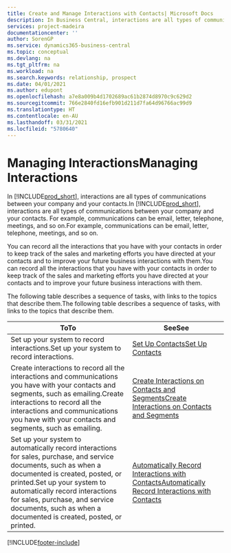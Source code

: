 ```yaml
---
title: Create and Manage Interactions with Contacts| Microsoft Docs
description: In Business Central, interactions are all types of communications between your company and your contacts. For example, communications can be email, letter, telephone, meetings, and so on.
services: project-madeira
documentationcenter: ''
author: SorenGP
ms.service: dynamics365-business-central
ms.topic: conceptual
ms.devlang: na
ms.tgt_pltfrm: na
ms.workload: na
ms.search.keywords: relationship, prospect
ms.date: 04/01/2021
ms.author: edupont
ms.openlocfilehash: a7e8a009b4d1702689ac61b2874d8970c9c629d2
ms.sourcegitcommit: 766e2840fd16efb901d211d7fa64d96766ac99d9
ms.translationtype: HT
ms.contentlocale: en-AU
ms.lasthandoff: 03/31/2021
ms.locfileid: "5780640"
---
```

# <a name="managing-interactions"></a><span data-ttu-id="8b1f8-104">Managing Interactions</span><span class="sxs-lookup"><span data-stu-id="8b1f8-104">Managing Interactions</span></span>
<span data-ttu-id="8b1f8-105">In [!INCLUDE[prod_short](includes/prod_short.md)], interactions are all types of communications between your company and your contacts.</span><span class="sxs-lookup"><span data-stu-id="8b1f8-105">In [!INCLUDE[prod_short](includes/prod_short.md)], interactions are all types of communications between your company and your contacts.</span></span> <span data-ttu-id="8b1f8-106">For example, communications can be email, letter, telephone, meetings, and so on.</span><span class="sxs-lookup"><span data-stu-id="8b1f8-106">For example, communications can be email, letter, telephone, meetings, and so on.</span></span>

<span data-ttu-id="8b1f8-107">You can record all the interactions that you have with your contacts in order to keep track of the sales and marketing efforts you have directed at your contacts and to improve your future business interactions with them.</span><span class="sxs-lookup"><span data-stu-id="8b1f8-107">You can record all the interactions that you have with your contacts in order to keep track of the sales and marketing efforts you have directed at your contacts and to improve your future business interactions with them.</span></span>

<span data-ttu-id="8b1f8-108">The following table describes a sequence of tasks, with links to the topics that describe them.</span><span class="sxs-lookup"><span data-stu-id="8b1f8-108">The following table describes a sequence of tasks, with links to the topics that describe them.</span></span>

| <span data-ttu-id="8b1f8-109">To</span><span class="sxs-lookup"><span data-stu-id="8b1f8-109">To</span></span> | <span data-ttu-id="8b1f8-110">See</span><span class="sxs-lookup"><span data-stu-id="8b1f8-110">See</span></span> |
| --- | --- |
| <span data-ttu-id="8b1f8-111">Set up your system to record interactions.</span><span class="sxs-lookup"><span data-stu-id="8b1f8-111">Set up your system to record interactions.</span></span> |[<span data-ttu-id="8b1f8-112">Set Up Contacts</span><span class="sxs-lookup"><span data-stu-id="8b1f8-112">Set Up Contacts</span></span>](marketing-setup-contacts.md) |
|<span data-ttu-id="8b1f8-113">Create interactions to record all the interactions and communications you have with your contacts and segments, such as emailing.</span><span class="sxs-lookup"><span data-stu-id="8b1f8-113">Create interactions to record all the interactions and communications you have with your contacts and segments, such as emailing.</span></span>|[<span data-ttu-id="8b1f8-114">Create Interactions on Contacts and Segments</span><span class="sxs-lookup"><span data-stu-id="8b1f8-114">Create Interactions on Contacts and Segments</span></span>](marketing-how-create-interactions.md)|
|<span data-ttu-id="8b1f8-115">Set up your system to automatically record interactions for sales, purchase, and service documents, such as when a documented is created, posted, or printed.</span><span class="sxs-lookup"><span data-stu-id="8b1f8-115">Set up your system to automatically record interactions for sales, purchase, and service documents, such as when a documented is created, posted, or printed.</span></span>|[<span data-ttu-id="8b1f8-116">Automatically Record Interactions with Contacts</span><span class="sxs-lookup"><span data-stu-id="8b1f8-116">Automatically Record Interactions with Contacts</span></span>](marketing-auto-record-interactions.md)|


[!INCLUDE[footer-include](includes/footer-banner.md)]